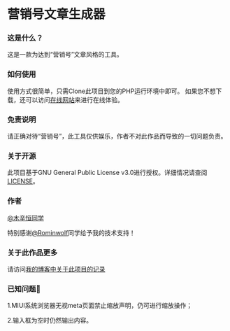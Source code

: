 # 营销号文章生成器
### 这是什么？
这是一款为达到“营销号”文章风格的工具。
### 如何使用
使用方式很简单，只需Clone此项目到您的PHP运行环境中即可。
如果您不想下载，还可以访问[在线网站](https://api.tzih.top/yxh "在线网站")来进行在线体验。
### 免责说明
请正确对待“营销号”，此工具仅供娱乐，作者不对此作品而导致的一切问题负责。
### 关于开源
此项目基于GNU General Public License v3.0进行授权。详细情况请查阅[LICENSE](https://github.com/IveTian/yingxiaohao/blob/master/LICENSE "LICENSE")。
### 作者
[@木辛恒同学](https://tzih.top/ "@木辛恒同学")

特别感谢[@Rominwolf](https://wsm.ink "@Rominwolf")同学给予我的技术支持！
### 关于此作品更多
请访问[我的博客中关于此项目的记录](https://tzih.top/?p=128 "我的博客中关于此项目的记录")
### 已知问题🐛
1.MIUI系统浏览器无视meta页面禁止缩放声明，仍可进行缩放操作；

2.输入框为空时仍然输出内容。
